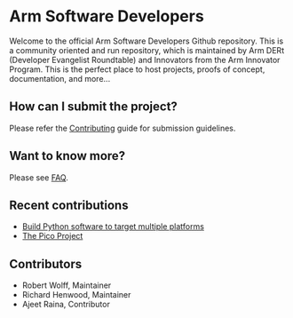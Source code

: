 # Arm Software Developers

Welcome to the official Arm Software Developers Github repository. This is a community oriented and run repository, which is maintained by Arm DERt (Developer Evangelist Roundtable) and Innovators from the Arm Innovator Program. This is the perfect place to host projects, proofs of concept, documentation, and more... 

## How can I submit the project?

Please refer the [Contributing](CONTRIBUTE.md) guide for submission guidelines.

## Want to know more?

Please see [FAQ](FAQ.md).

## Recent contributions

- [Build Python software to target multiple platforms](solutions/infrastructure/languages-and-libraries/python/multi-platform.md)
- [The Pico Project](solutions/iot/ai/pico)

## Contributors

- Robert Wolff, Maintainer
- Richard Henwood, Maintainer
- Ajeet Raina, Contributor
